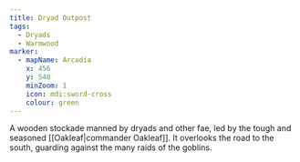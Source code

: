 ```yaml
---
title: Dryad Outpost
tags:
  - Dryads
  - Warmwood
marker:
  - mapName: Arcadia
    x: 456
    y: 548
    minZoom: 1
    icon: mdi:sword-cross
    colour: green
---
```


A wooden stockade manned by dryads and other fae, led by the tough and seasoned [[Oakleaf|commander Oakleaf]].
It overlooks the road to the south, guarding against the many raids of the goblins.
